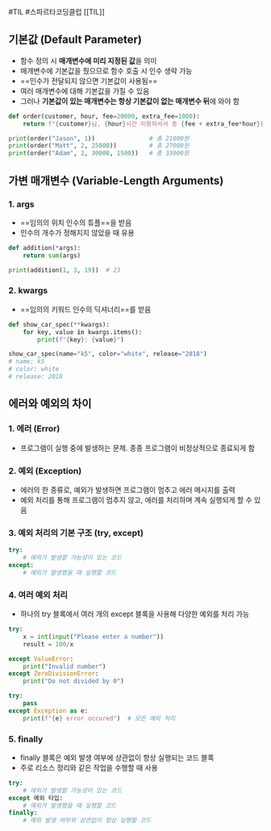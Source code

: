 #TIL #스파르타코딩클럽 [[TIL]]

## 기본값 (Default Parameter)
- 함수 정의 시 **매개변수에 미리 지정된 값**을 의미
- 매개변수에 기본값을 줬으므로 함수 호출 시 인수 생략 가능
- ==인수가 전달되지 않으면 기본값이 사용됨==
- 여러 매개변수에 대해 기본값을 가질 수 있음
- 그러나 **기본값이 있는 매개변수는 항상 기본값이 없는 매개변수 뒤**에 와야 함

```python
def order(customer, hour, fee=20000, extra_fee=1000):
	return f"{customer}님, {hour}시간 이용하셔서 총 {fee + extra_fee*hour}원 입니다."

print(order("Jason", 1))               # 총 21000원
print(order("Matt", 2, 25000))         # 총 27000원
print(order("Adam", 2, 30000, 1500))   # 총 33000원
```




## 가변 매개변수 (Variable-Length Arguments)
### 1. args
- ==임의의 위치 인수의 튜플==을 받음
- 인수의 개수가 정해지지 않았을 때 유용

```python
def addition(*args):
	return sum(args)

print(addition(1, 3, 19))  # 23
```


### 2. kwargs
- ==임의의 키워드 인수의 딕셔너리==를 받음

```python
def show_car_spec(**kwargs):
	for key, value in kwargs.items():
		print(f"{key}: {value}")

show_car_spec(name="k5", color="white", release="2018")
# name: k5
# color: white
# release: 2018
```




## 에러와 예외의 차이
### 1. 에러 (Error)
- 프로그램이 실행 중에 발생하는 문제. 종종 프로그램이 비정상적으로 종료되게 함


### 2. 예외 (Exception)
- 에러의 한 종류로, 예외가 발생하면 프로그램이 멈추고 에러 메시지를 출력
- 예외 처리를 통해 프로그램이 멈추지 않고, 에러를 처리하며 계속 실행되게 할 수 있음


### 3. 예외 처리의 기본 구조 (try, except)

```python
try:
	# 예외가 발생할 가능성이 있는 코드
except:
	# 예외가 발생했을 때 실행할 코드
```


### 4. 여러 예외 처리
- 하나의 try 블록에서 여러 개의 except 블록을 사용해 다양한 예외를 처리 가능

```python
try:
	x = int(input("Please enter a number"))
	result = 100/x

except ValueError:
	print("Invalid number")
except ZeroDivisionError:
	print("Do not divided by 0")
```
```python
try:
	pass
except Exception as e:
	print(f"{e} error occured")  # 모든 예외 처리
```


### 5. finally
- finally 블록은 예외 발생 여부에 상관없이 항상 실행되는 코드 블록
- 주로 리소스 정리와 같은 작업을 수행할 때 사용

```python
try:
	# 예외가 발생할 가능성이 있는 코드
except 예외 타입:
	# 예외가 발생했을 때 실행할 코드
finally:
	# 예외 발생 여부와 상관없이 항상 실행할 코드
```

